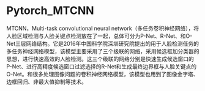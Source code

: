 # Pytorch_MTCNN
MTCNN，Multi-task convolutional neural network（多任务卷积神经网络），将人脸区域检测与人脸关键点检测放在了一起，总体可分为P-Net、R-Net、和O-Net三层网络结构。它是2016年中国科学院深圳研究院提出的用于人脸检测任务的多任务神经网络模型，该模型主要采用了三个级联的网络，采用候选框加分类器的思想，进行快速高效的人脸检测。这三个级联的网络分别是快速生成候选窗口的P-Net、进行高精度候选窗口过滤选择的R-Net和生成最终边界框与人脸关键点的O-Net。和很多处理图像问题的卷积神经网络模型，该模型也用到了图像金字塔、边框回归、非最大值抑制等技术。
